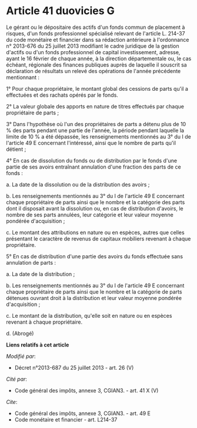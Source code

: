 # Article 41 duovicies G

Le gérant ou le dépositaire des actifs d'un fonds commun de placement à risques, d'un fonds professionnel spécialisé relevant
de l'article L. 214-37 du code monétaire et financier dans sa rédaction antérieure à l'ordonnance n° 2013-676 du 25 juillet
2013 modifiant le cadre juridique de la gestion d'actifs ou d'un fonds professionnel de capital investissement, adresse,
ayant le 16 février de chaque année, à la direction départementale ou, le cas échéant, régionale des finances publiques
auprès de laquelle il souscrit sa déclaration de résultats un relevé des opérations de l'année précédente mentionnant :

1° Pour chaque propriétaire, le montant global des cessions de parts qu'il a effectuées et des rachats opérés par le fonds.

2° La valeur globale des apports en nature de titres effectués par chaque propriétaire de parts ;

3° Dans l'hypothèse où l'un des propriétaires de parts a détenu plus de 10 % des parts pendant une partie de l'année, la
période pendant laquelle la limite de 10 % a été dépassée, les renseignements mentionnés au 3° du I de l'article 49 E
concernant l'intéressé, ainsi que le nombre de parts qu'il détient ;

4° En cas de dissolution du fonds ou de distribution par le fonds d'une partie de ses avoirs entraînant annulation d'une
fraction des parts de ce fonds :

a. La date de la dissolution ou de la distribution des avoirs ;

b. Les renseignements mentionnés au 3° du I de l'article 49 E concernant chaque propriétaire de parts ainsi que le nombre et
la catégorie des parts dont il disposait avant la dissolution ou, en cas de distribution d'avoirs, le nombre de ses parts
annulées, leur catégorie et leur valeur moyenne pondérée d'acquisition ;

c. Le montant des attributions en nature ou en espèces, autres que celles présentant le caractère de revenus de capitaux
mobiliers revenant à chaque propriétaire.

5° En cas de distribution d'une partie des avoirs du fonds effectuée sans annulation de parts :

a. La date de la distribution ;

b. Les renseignements mentionnés au 3° du I de l'article 49 E concernant chaque propriétaire de parts ainsi que le nombre et
la catégorie de parts détenues ouvrant droit à la distribution et leur valeur moyenne pondérée d'acquisition ;

c. Le montant de la distribution, qu'elle soit en nature ou en espèces revenant à chaque propriétaire.

d. (Abrogé)

**Liens relatifs à cet article**

_Modifié par_:

  - Décret n°2013-687 du 25 juillet 2013 - art. 26 (V)

_Cité par_:

  - Code général des impôts, annexe 3, CGIAN3. - art. 41 X (V)

_Cite_:

  - Code général des impôts, annexe 3, CGIAN3. - art. 49 E
  - Code monétaire et financier - art. L214-37
